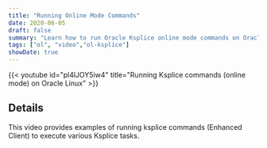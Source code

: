 ```yaml
---
title: "Running Online Mode Commands"
date: 2020-06-05
draft: false
summary: "Learn how to run Oracle Ksplice online mode commands on Oracle Linux."
tags: ["ol", "video","ol-ksplice"]
showDate: true
---
```


{{< youtube id="pl4lJOY5iw4" title="Running Ksplice commands (online mode) on Oracle Linux" >}}

## Details

This video provides examples of running ksplice commands (Enhanced Client) to execute various Ksplice tasks.
